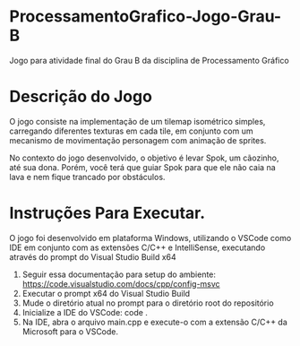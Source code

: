 # ProcessamentoGrafico-Jogo-Grau-B
Jogo para atividade final do Grau B da disciplina de Processamento Gráfico

# Descrição do Jogo
O jogo consiste na implementação de um tilemap isométrico simples, carregando diferentes texturas em cada tile, em conjunto com um mecanismo de movimentação personagem com animação de sprites.

No contexto do jogo desenvolvido, o objetivo é levar Spok, um cãozinho, até sua dona. Porém, você terá que guiar Spok para que ele não caia na lava e nem fique trancado por obstáculos.

# Instruções Para Executar.

O jogo foi desenvolvido em plataforma Windows, utilizando o VSCode como IDE em conjunto com as extensões C/C++ e IntelliSense, executando através do prompt do Visual Studio Build x64

1. Seguir essa documentação para setup do ambiente: https://code.visualstudio.com/docs/cpp/config-msvc
2. Executar o prompt x64 do Visual Studio Build
3. Mude o diretório atual no prompt para o diretório root do repositório
4. Inicialize a IDE do VSCode: code .
5. Na IDE, abra o arquivo main.cpp e execute-o com a extensão C/C++ da Microsoft para o VSCode.